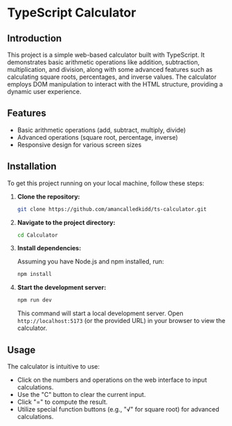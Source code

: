 # TypeScript Calculator

## Introduction

This project is a simple web-based calculator built with TypeScript. It demonstrates basic arithmetic operations like addition, subtraction, multiplication, and division, along with some advanced features such as calculating square roots, percentages, and inverse values. The calculator employs DOM manipulation to interact with the HTML structure, providing a dynamic user experience.

## Features

- Basic arithmetic operations (add, subtract, multiply, divide)
- Advanced operations (square root, percentage, inverse)
- Responsive design for various screen sizes

## Installation

To get this project running on your local machine, follow these steps:

1. **Clone the repository:**

    ```sh
    git clone https://github.com/amancalledkidd/ts-calculator.git
    ```

2. **Navigate to the project directory:**

    ```sh
    cd Calculator
    ```

3. **Install dependencies:**

    Assuming you have Node.js and npm installed, run:

    ```sh
    npm install
    ```

4. **Start the development server:**

    ```sh
    npm run dev
    ```

    This command will start a local development server. Open `http://localhost:5173` (or the provided URL) in your browser to view the calculator.

## Usage

The calculator is intuitive to use:

- Click on the numbers and operations on the web interface to input calculations.
- Use the "C" button to clear the current input.
- Click "=" to compute the result.
- Utilize special function buttons (e.g., "√" for square root) for advanced calculations.

